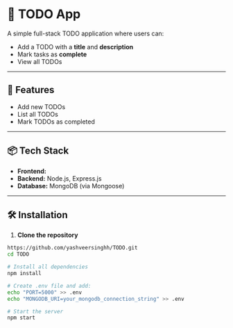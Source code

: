 # 📝 TODO App

A simple full-stack TODO application where users can:

- Add a TODO with a **title** and **description**
- Mark tasks as **complete**
- View all TODOs

---

## 🚀 Features

- Add new TODOs
- List all TODOs
- Mark TODOs as completed
  
---

## 📦 Tech Stack

- **Frontend:** 
- **Backend:** Node.js, Express.js
- **Database:** MongoDB (via Mongoose)

---

## 🛠️ Installation

1. **Clone the repository**

```bash
https://github.com/yashveersinghh/TODO.git
cd TODO

# Install all dependencies
npm install

# Create .env file and add:
echo "PORT=5000" >> .env
echo "MONGODB_URI=your_mongodb_connection_string" >> .env

# Start the server
npm start
